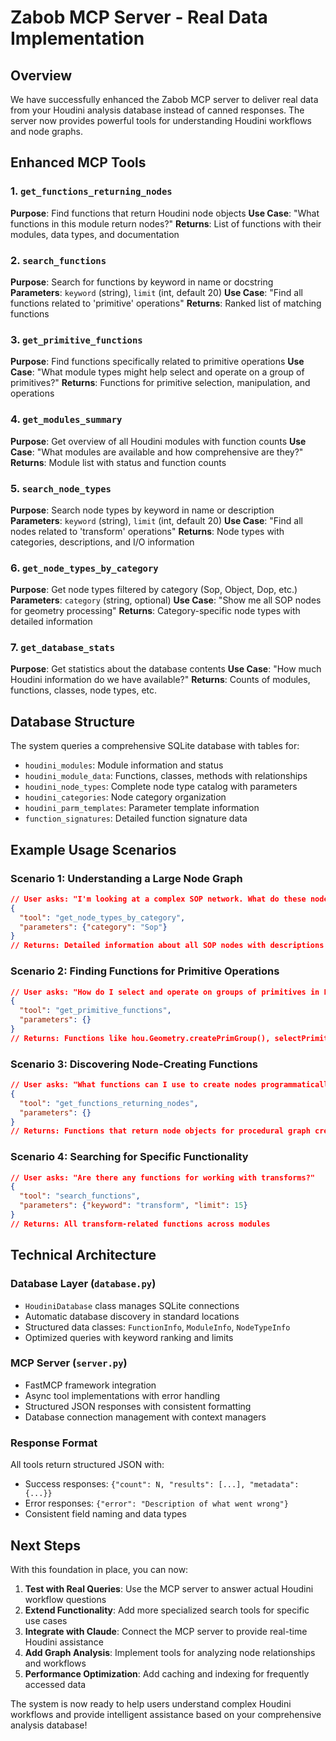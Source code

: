 # Zabob MCP Server - Real Data Implementation

## Overview

We have successfully enhanced the Zabob MCP server to deliver real data from your Houdini analysis database instead of canned responses. The server now provides powerful tools for understanding Houdini workflows and node graphs.

## Enhanced MCP Tools

### 1. `get_functions_returning_nodes`

**Purpose**: Find functions that return Houdini node objects
**Use Case**: "What functions in this module return nodes?"
**Returns**: List of functions with their modules, data types, and documentation

### 2. `search_functions`

**Purpose**: Search for functions by keyword in name or docstring
**Parameters**: `keyword` (string), `limit` (int, default 20)
**Use Case**: "Find all functions related to 'primitive' operations"
**Returns**: Ranked list of matching functions

### 3. `get_primitive_functions`

**Purpose**: Find functions specifically related to primitive operations
**Use Case**: "What module types might help select and operate on a group of primitives?"
**Returns**: Functions for primitive selection, manipulation, and operations

### 4. `get_modules_summary`

**Purpose**: Get overview of all Houdini modules with function counts
**Use Case**: "What modules are available and how comprehensive are they?"
**Returns**: Module list with status and function counts

### 5. `search_node_types`

**Purpose**: Search node types by keyword in name or description
**Parameters**: `keyword` (string), `limit` (int, default 20)
**Use Case**: "Find all nodes related to 'transform' operations"
**Returns**: Node types with categories, descriptions, and I/O information

### 6. `get_node_types_by_category`

**Purpose**: Get node types filtered by category (Sop, Object, Dop, etc.)
**Parameters**: `category` (string, optional)
**Use Case**: "Show me all SOP nodes for geometry processing"
**Returns**: Category-specific node types with detailed information

### 7. `get_database_stats`

**Purpose**: Get statistics about the database contents
**Use Case**: "How much Houdini information do we have available?"
**Returns**: Counts of modules, functions, classes, node types, etc.

## Database Structure

The system queries a comprehensive SQLite database with tables for:

- `houdini_modules`: Module information and status
- `houdini_module_data`: Functions, classes, methods with relationships
- `houdini_node_types`: Complete node type catalog with parameters
- `houdini_categories`: Node category organization
- `houdini_parm_templates`: Parameter template information
- `function_signatures`: Detailed function signature data

## Example Usage Scenarios

### Scenario 1: Understanding a Large Node Graph

```json
// User asks: "I'm looking at a complex SOP network. What do these nodes do?"
{
  "tool": "get_node_types_by_category",
  "parameters": {"category": "Sop"}
}
// Returns: Detailed information about all SOP nodes with descriptions
```

### Scenario 2: Finding Functions for Primitive Operations

```json
// User asks: "How do I select and operate on groups of primitives in Python?"
{
  "tool": "get_primitive_functions",
  "parameters": {}
}
// Returns: Functions like hou.Geometry.createPrimGroup(), selectPrimitives(), etc.
```

### Scenario 3: Discovering Node-Creating Functions

```json
// User asks: "What functions can I use to create nodes programmatically?"
{
  "tool": "get_functions_returning_nodes",
  "parameters": {}
}
// Returns: Functions that return node objects for procedural graph creation
```

### Scenario 4: Searching for Specific Functionality

```json
// User asks: "Are there any functions for working with transforms?"
{
  "tool": "search_functions",
  "parameters": {"keyword": "transform", "limit": 15}
}
// Returns: All transform-related functions across modules
```

## Technical Architecture

### Database Layer (`database.py`)

- `HoudiniDatabase` class manages SQLite connections
- Automatic database discovery in standard locations
- Structured data classes: `FunctionInfo`, `ModuleInfo`, `NodeTypeInfo`
- Optimized queries with keyword ranking and limits

### MCP Server (`server.py`)

- FastMCP framework integration
- Async tool implementations with error handling
- Structured JSON responses with consistent formatting
- Database connection management with context managers

### Response Format

All tools return structured JSON with:

- Success responses: `{"count": N, "results": [...], "metadata": {...}}`
- Error responses: `{"error": "Description of what went wrong"}`
- Consistent field naming and data types

## Next Steps

With this foundation in place, you can now:

1. **Test with Real Queries**: Use the MCP server to answer actual Houdini workflow questions
2. **Extend Functionality**: Add more specialized search tools for specific use cases
3. **Integrate with Claude**: Connect the MCP server to provide real-time Houdini assistance
4. **Add Graph Analysis**: Implement tools for analyzing node relationships and workflows
5. **Performance Optimization**: Add caching and indexing for frequently accessed data

The system is now ready to help users understand complex Houdini workflows and provide intelligent assistance based on your comprehensive analysis database!
